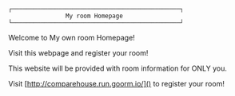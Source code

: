 ```
┌───────────────────────────────────────────────┐
                My room Homepage
└───────────────────────────────────────────────┘
```

Welcome to My own room Homepage!

Visit this webpage and register your room!

This website will be provided with room information for ONLY you.

Visit [http://comparehouse.run.goorm.io/]() to register your room!
